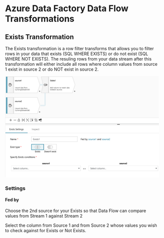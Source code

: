 # Azure Data Factory Data Flow Transformations

## Exists Transformation

The Exists transformation is a row filter transforms that allows you to filter rows in your data that exists (SQL WHERE EXISTS) or do not exist (SQL WHERE NOT EXISTS). The resuling rows from your data stream after this transformation will either include all rows where column values from source 1 exist in source 2 or do NOT exist in source 2.

![Exists settings](../images/exsits.png "exists 1")

### Settings

#### Fed by
Choose the 2nd source for your Exists so that Data Flow can compare values from Stream 1 against Stream 2

Select the column from Source 1 and from Source 2 whose values you wish to check against for Exists or Not Exists.
